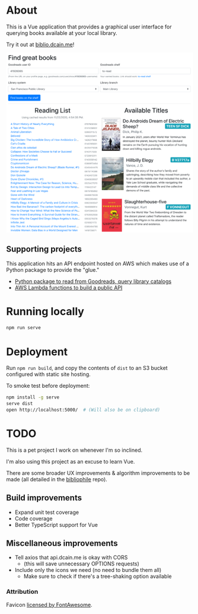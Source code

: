 # About
This is a Vue application that provides a graphical user interface for
querying books available at your local library.

Try it out at [biblio.dcain.me][biblio]!

[![A list of titles available at my local library][reading-list-img]][biblio]

## Supporting projects

This application hits an API endpoint hosted on AWS which makes use of
a Python package to provide the "glue."

- [Python package to read from Goodreads, query library catalogs][bibliophile-backend]
- [AWS Lambda functions to build a public API][bibliophile]


# Running locally
```bash
npm run serve
```

# Deployment
Run `npm run build`, and copy the contents of `dist` to an S3 bucket
configured with static site hosting.

To smoke test before deployment:

```bash
npm install -g serve
serve dist
open http://localhost:5000/  # (Will also be on clipboard)
```


# TODO
This is a pet project I work on whenever I'm so inclined.

I'm also using this project as an excuse to learn Vue.

There are some broader UX improvements & algorithm improvements to be
made (all detailed in the [bibliophile][bibliophile] repo).

## Build improvements
- Expand unit test coverage
- Code coverage
- Better TypeScript support for Vue

## Miscellaneous improvements
- Tell axios that api.dcain.me is okay with CORS
    - (this will save unnecessary OPTIONS requests)
- Include only the icons we need (no need to bundle them all)
    - Make sure to check if there's a tree-shaking option available


### Attribution
Favicon [licensed by FontAwesome][favicon-license].


[biblio]: https://biblio.dcain.me
[favicon-license]: https://fontawesome.com/license
[bibliophile]: https://github.com/DavidCain/bibliophile
[bibliophile-backend]: https://github.com/DavidCain/bibliophile-backend
[reading-list-img]: screenshots/reading_list.png

